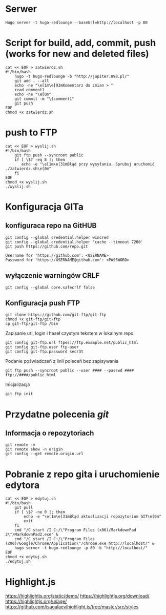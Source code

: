 # Serwer
```
Hugo server -t hugo-redlounge --baseUrl=http://localhost -p 80
```

# Script for build, add, commit, push (works for new and deleted files)
```
cat << EOF > zatwierdz.sh
#!/bin/bash
	hugo -t hugo-redlounge -b "http://jupiter.098.pl/"
	git add . --all
	echo -ne "\e[1m\e[93mKomentarz do zmian > "
	read comment1
	echo -ne "\e[0m"
	git commit -m "\$comment1"	
	git push
EOF
chmod +x zatwierdz.sh
```
 
# push to FTP
``` 
cat << EOF > wyslij.sh
#!/bin/bash
	git ftp push --syncroot public
	if [ \$? -eq 8 ]; then
       echo -e "\e[1m\e[31mBłąd przy wysyłaniu. Sprubuj uruchomić ./zatwierdz.sh\e[0m"	
	fi
EOF
chmod +x wyslij.sh
./wyslij.sh
```

# Konfiguracja GITa

## konfiguraca repo na GitHUB
```
git config --global credential.helper wincred
git config --global credential.helper 'cache --timeout 7200'
git push https://github.com/repo.git

Username for 'https://github.com': <USERNAME>
Password for 'https://USERNAME@github.com': <PASSWORD>
```
 
## wyłączenie warningów CRLF
```
git config --global core.safecrlf false 
```
## Konfiguracja push FTP
```
git clone https://github.com/git-ftp/git-ftp
chmod +x git-ftp/git-ftp
cp git-ftp/git-ftp /bin
```

Zapisanie url, login i haseł czystym tekstem w lokalnym repo.
```
git config git-ftp.url ftpes://ftp.example.net/public_html
git config git-ftp.user ftp-user
git config git-ftp.password secr3t
```

Podanie poświadczeń z linii poleceń bez zapisywania
```
git ftp push --syncroot public --user #### --passwd #### ftp://####/public_html
```

Inicjalizacja
```
git ftp init 
```

# Przydatne polecenia *git*
## Informacja o repozytoriach
```
git remote -v  
git remote show -n origin
git config --get remote.origin.url
```

# Pobranie z repo gita i uruchomienie edytora
```
cat << EOF > edytuj.sh
#!/bin/bash
	git pull
	if [ \$? -ne 0 ]; then
        echo -e "\e[1m\e[31mBłąd aktualizacji repozytorium GIT\e[0m"
        exit
	fi
	cmd "/C start /I C:/\"Program Files (x86)/MarkdownPad 2\"/MarkdownPad2.exe" &
	cmd "/C start /I C:/\"Program Files (x86)/Google/Chrome/Application\"/chrome.exe http://localhost/"	&
	hugo server -t hugo-redlounge -p 80 -b "http://localhost/"
EOF
chmod +x edytuj.sh
./edytuj.sh
```


# Highlight.js

https://highlightjs.org/static/demo/
https://highlightjs.org/download/
https://highlightjs.org/usage/
https://github.com/isagalaev/highlight.js/tree/master/src/styles
